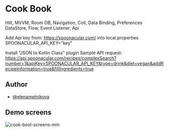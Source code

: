 # Cook Book
Hilt, MVVM, Room DB, Navigation, Coil, Data Binding, Preferences DataStore, Flow, Event Listener, Api

Add Api key from: https://spoonacular.com/
into local.properties SPOONACULAR_API_KEY="key"

Install "JSON to Kotlin Class" plugin
Sample API request: https://api.spoonacular.com/recipes/complexSearch?number=1&apiKey=SPOONACULAR_API_KEY&type=drink&diet=vegan&addRecipeInformation=true&fillIngredients=true

## Author

- [@elenamelnikova](https://github.com/canadianExperience)


## Demo screens


![cook-bool-screens-min](https://user-images.githubusercontent.com/45378000/157111689-7d53f27d-7186-4707-9070-4fcd775e19db.png)
